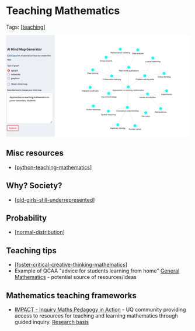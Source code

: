 # Teaching Mathematics

Tags: [[teaching]]

![](images/mindMapApproachsMath.png)

## Misc resources

- [[python-teaching-mathematics]]

## Why? Society?

- [[qld-girls-still-underrepresented]]


## Probability

- [[normal-distribution]]

## Teaching tips

- [[foster-critical-creative-thinking-mathematics]]
- Example of QCAA "advice for students learning from home" [General Mathematics](https://www.qcaa.qld.edu.au/downloads/senior-qce/mathematics/snr_general_maths_21_covid_factsheet.pdf) - potential source of resources/ideas


## Mathematics teaching frameworks

- [IMPACT - Inquiry Maths Pedagogy in Action](https://www.mathsinquiry.com/) - UQ community providing access to resources for teaching and learning mathematics through guided inquiry. [Research basis](https://education.uq.edu.au/project/mathematical-inquiry)


[//begin]: # "Autogenerated link references for markdown compatibility"
[teaching]: ../teaching "Teaching"
[python-teaching-mathematics]: python-teaching-mathematics "Python for teaching mathematics"
[qld-girls-still-underrepresented]: qld-girls-still-underrepresented "Queensland girls still underrepresented in specialist maths despite push to increase participation - ABC News"
[normal-distribution]: probability/normal-distribution "Normal (Gaussian) distribution"
[foster-critical-creative-thinking-mathematics]: foster-critical-creative-thinking-mathematics "Fostering critical and creative thinking - mathematics"
[//end]: # "Autogenerated link references"